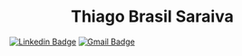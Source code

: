 <h1 align="center">Thiago Brasil Saraiva</h1>


[![Linkedin Badge](https://img.shields.io/badge/-Thiago_Saraiva-blue?style=flat-square&logo=Linkedin&logoColor=white&link=https://www.linkedin.com/in/thiago-brasil-saraiva-0739a395/)](https://www.linkedin.com/in/thiago-saraiva-0739a395/) 
[![Gmail Badge](https://img.shields.io/badge/-thiagosaraiva.trabalho@gmail.com-c14438?style=flat-square&logo=Gmail&logoColor=white&link=mailto:thiagosaraiva.trabalho@gmail.com)](mailto:tgmarinho@gmail.com)

